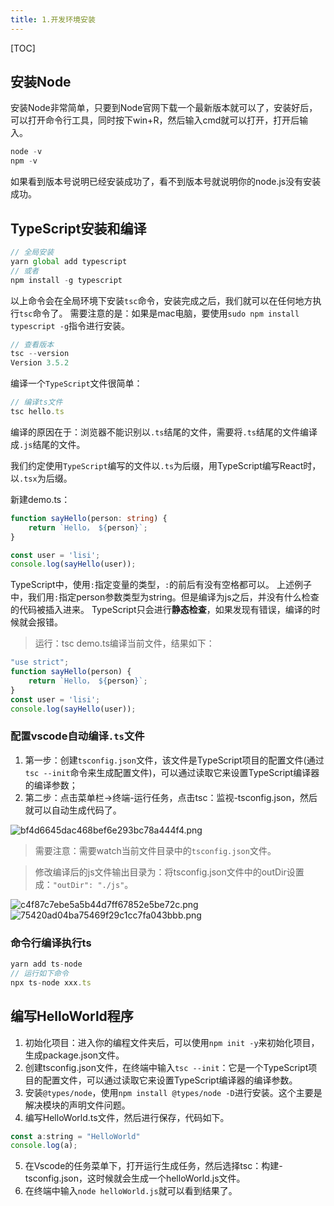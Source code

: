 ```yaml
---
title: 1.开发环境安装
---
```

[TOC]
## 安装Node
安装Node非常简单，只要到Node官网下载一个最新版本就可以了，安装好后，可以打开命令行工具，同时按下win+R，然后输入cmd就可以打开，打开后输入。
```js
node -v
npm -v
```
如果看到版本号说明已经安装成功了，看不到版本号就说明你的node.js没有安装成功。
## TypeScript安装和编译
```js
// 全局安装
yarn global add typescript
// 或者
npm install -g typescript
```
以上命令会在全局环境下安装`tsc`命令，安装完成之后，我们就可以在任何地方执行`tsc`命令了。
需要注意的是：如果是mac电脑，要使用`sudo npm install typescript -g`指令进行安装。
```js
// 查看版本
tsc --version
Version 3.5.2
```
编译一个`TypeScript`文件很简单：
```js
// 编译ts文件
tsc hello.ts
```
编译的原因在于：浏览器不能识别以`.ts`结尾的文件，需要将`.ts`结尾的文件编译成`.js`结尾的文件。

我们约定使用`TypeScript`编写的文件以`.ts`为后缀，用TypeScript编写React时，以`.tsx`为后缀。

新建demo.ts：
```ts
function sayHello(person: string) {
    return `Hello， ${person}`;
}

const user = 'lisi';
console.log(sayHello(user));
```
TypeScript中，使用`:`指定变量的类型，`:`的前后有没有空格都可以。
上述例子中，我们用`:`指定person参数类型为string。但是编译为js之后，并没有什么检查的代码被插入进来。
TypeScript只会进行**静态检查**，如果发现有错误，编译的时候就会报错。

>运行：tsc demo.ts编译当前文件，结果如下：

```js
"use strict";
function sayHello(person) {
    return `Hello， ${person}`;
}
const user = 'lisi';
console.log(sayHello(user));
```
### 配置vscode自动编译`.ts`文件
1. 第一步：创建`tsconfig.json`文件，该文件是TypeScript项目的配置文件(通过`tsc --init`命令来生成配置文件)，可以通过读取它来设置TypeScript编译器的编译参数；
2. 第二步：点击菜单栏->终端-运行任务，点击tsc：监视-tsconfig.json，然后就可以自动生成代码了。

![bf4d6645dac468bef6e293bc78a444f4.png](evernotecid://AC85336C-B325-443E-8ED7-E6554790A944/appyinxiangcom/10797539/ENResource/p1892)
>需要注意：需要watch当前文件目录中的`tsconfig.json`文件。

>修改编译后的js文件输出目录为：将tsconfig.json文件中的outDir设置成：`"outDir": "./js"`。

![c4f87c7ebe5a5b44d7ff67852e5be72c.png](evernotecid://AC85336C-B325-443E-8ED7-E6554790A944/appyinxiangcom/10797539/ENResource/p1893)
![75420ad04ba75469f29c1cc7fa043bbb.png](evernotecid://AC85336C-B325-443E-8ED7-E6554790A944/appyinxiangcom/10797539/ENResource/p1894)
### 命令行编译执行ts
```js
yarn add ts-node
// 运行如下命令
npx ts-node xxx.ts
```
## 编写HelloWorld程序
1. 初始化项目：进入你的编程文件夹后，可以使用`npm init -y`来初始化项目，生成package.json文件。
2. 创建tsconfig.json文件，在终端中输入`tsc --init`：它是一个TypeScript项目的配置文件，可以通过读取它来设置TypeScript编译器的编译参数。
3. 安装`@types/node`，使用`npm install @types/node -D`进行安装。这个主要是解决模块的声明文件问题。
4. 编写HelloWorld.ts文件，然后进行保存，代码如下。
```js
const a:string = "HelloWorld"
console.log(a);
```
5. 在Vscode的任务菜单下，打开运行生成任务，然后选择tsc：构建-tsconfig.json，这时候就会生成一个helloWorld.js文件。
6. 在终端中输入`node helloWorld.js`就可以看到结果了。